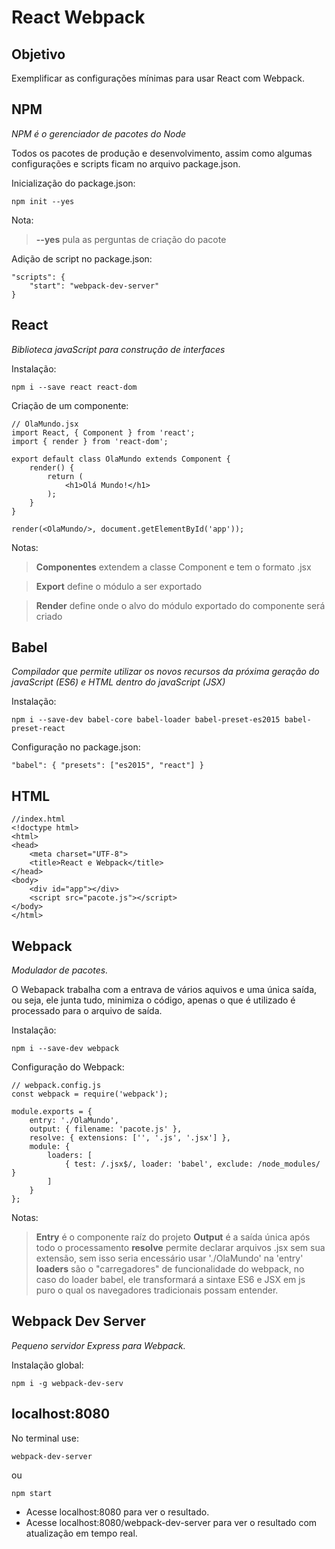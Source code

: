 # React Webpack

## Objetivo

Exemplificar as configurações mínimas para usar React com Webpack.

## NPM

*NPM é o gerenciador de pacotes do Node*

Todos os pacotes de produção e desenvolvimento, assim como algumas configurações e scripts ficam no arquivo package.json.

Inicialização do package.json:

`npm init --yes`

Nota:

> **--yes** pula as perguntas de criação do pacote

Adição de script no package.json:

```
"scripts": {
    "start": "webpack-dev-server"
}
```

## React

*Biblioteca javaScript para construção de interfaces*

Instalação:

`npm i --save react react-dom`

Criação de um componente:

```
// OlaMundo.jsx
import React, { Component } from 'react';
import { render } from 'react-dom';

export default class OlaMundo extends Component {
    render() {
        return (
            <h1>Olá Mundo!</h1>
        );
    }
}

render(<OlaMundo/>, document.getElementById('app'));
```

Notas:

> **Componentes** extendem a classe Component e tem o formato .jsx

> **Export** define o módulo a ser exportado

> **Render** define onde o alvo do módulo exportado do componente será criado


## Babel

*Compilador que permite utilizar os novos recursos da próxima geração do javaScript (ES6) e HTML dentro do javaScript (JSX)*

Instalação:

`npm i --save-dev babel-core babel-loader babel-preset-es2015 babel-preset-react`

Configuração no package.json:

```
"babel": { "presets": ["es2015", "react"] }
```

## HTML

```
//index.html
<!doctype html>
<html>
<head>
    <meta charset="UTF-8">
    <title>React e Webpack</title>
</head>
<body>
    <div id="app"></div>
    <script src="pacote.js"></script>
</body>
</html>
```

## Webpack

*Modulador de pacotes.*

O Webapack trabalha com a entrava de vários aquivos e uma única saída, ou seja, ele junta tudo, minimiza o código, apenas o que é utilizado é processado para o arquivo de saída.

Instalação:

`npm i --save-dev webpack`

Configuração do Webpack:

```
// webpack.config.js
const webpack = require('webpack');

module.exports = {
    entry: './OlaMundo',
    output: { filename: 'pacote.js' },
    resolve: { extensions: ['', '.js', '.jsx'] },
    module: {
        loaders: [
            { test: /.jsx$/, loader: 'babel', exclude: /node_modules/ }
        ]
    }
};
```

Notas:

> **Entry** é o componente raíz do projeto
> **Output** é a saída única após todo o processamento
> **resolve** permite declarar arquivos .jsx sem sua extensão, sem isso seria encessário usar './OlaMundo' na 'entry'
> **loaders** são o "carregadores" de funcionalidade do webpack, no caso do loader babel, ele transformará a sintaxe ES6 e JSX em js puro o qual os navegadores tradicionais possam entender.

## Webpack Dev Server

*Pequeno servidor Express para Webpack.*

Instalação global:

`npm i -g webpack-dev-serv`

## localhost:8080

No terminal use:

`webpack-dev-server`

ou

`npm start`

* Acesse localhost:8080 para ver o resultado.
* Acesse localhost:8080/webpack-dev-server para ver o resultado com atualização em tempo real.
